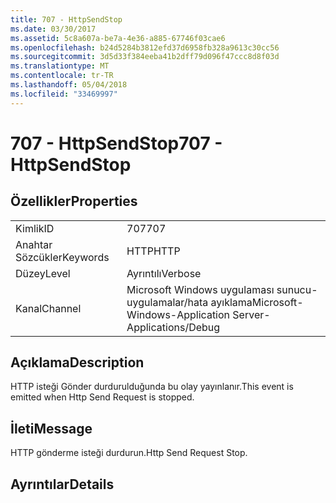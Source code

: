 ```yaml
---
title: 707 - HttpSendStop
ms.date: 03/30/2017
ms.assetid: 5c8a607a-be7a-4e36-a885-67746f03cae6
ms.openlocfilehash: b24d5284b3812efd37d6958fb328a9613c30cc56
ms.sourcegitcommit: 3d5d33f384eeba41b2dff79d096f47ccc8d8f03d
ms.translationtype: MT
ms.contentlocale: tr-TR
ms.lasthandoff: 05/04/2018
ms.locfileid: "33469997"
---
```

# <a name="707---httpsendstop"></a><span data-ttu-id="0e642-102">707 - HttpSendStop</span><span class="sxs-lookup"><span data-stu-id="0e642-102">707 - HttpSendStop</span></span>
## <a name="properties"></a><span data-ttu-id="0e642-103">Özellikler</span><span class="sxs-lookup"><span data-stu-id="0e642-103">Properties</span></span>  
  
|||  
|-|-|  
|<span data-ttu-id="0e642-104">Kimlik</span><span class="sxs-lookup"><span data-stu-id="0e642-104">ID</span></span>|<span data-ttu-id="0e642-105">707</span><span class="sxs-lookup"><span data-stu-id="0e642-105">707</span></span>|  
|<span data-ttu-id="0e642-106">Anahtar Sözcükler</span><span class="sxs-lookup"><span data-stu-id="0e642-106">Keywords</span></span>|<span data-ttu-id="0e642-107">HTTP</span><span class="sxs-lookup"><span data-stu-id="0e642-107">HTTP</span></span>|  
|<span data-ttu-id="0e642-108">Düzey</span><span class="sxs-lookup"><span data-stu-id="0e642-108">Level</span></span>|<span data-ttu-id="0e642-109">Ayrıntılı</span><span class="sxs-lookup"><span data-stu-id="0e642-109">Verbose</span></span>|  
|<span data-ttu-id="0e642-110">Kanal</span><span class="sxs-lookup"><span data-stu-id="0e642-110">Channel</span></span>|<span data-ttu-id="0e642-111">Microsoft Windows uygulaması sunucu-uygulamalar/hata ayıklama</span><span class="sxs-lookup"><span data-stu-id="0e642-111">Microsoft-Windows-Application Server-Applications/Debug</span></span>|  
  
## <a name="description"></a><span data-ttu-id="0e642-112">Açıklama</span><span class="sxs-lookup"><span data-stu-id="0e642-112">Description</span></span>  
 <span data-ttu-id="0e642-113">HTTP isteği Gönder durdurulduğunda bu olay yayınlanır.</span><span class="sxs-lookup"><span data-stu-id="0e642-113">This event is emitted when Http Send Request is stopped.</span></span>  
  
## <a name="message"></a><span data-ttu-id="0e642-114">İleti</span><span class="sxs-lookup"><span data-stu-id="0e642-114">Message</span></span>  
 <span data-ttu-id="0e642-115">HTTP gönderme isteği durdurun.</span><span class="sxs-lookup"><span data-stu-id="0e642-115">Http Send Request Stop.</span></span>  
  
## <a name="details"></a><span data-ttu-id="0e642-116">Ayrıntılar</span><span class="sxs-lookup"><span data-stu-id="0e642-116">Details</span></span>

